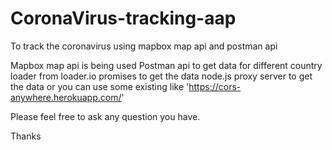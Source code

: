 # CoronaVirus-tracking-aap
To track the coronavirus using mapbox map api and postman api

Mapbox map api is being used
Postman api to get data for different country
loader from loader.io
promises to get the data
node.js proxy server to get the data or you can use some existing like 'https://cors-anywhere.herokuapp.com/'


Please feel free to ask any question you have. 

Thanks
